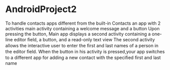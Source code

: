 # AndroidProject2
To handle contacts apps different from the built-in Contacts
an app with 2 activities
main activity containing a welcome message and a button
Upon pressing the button, Main app displays a second activity containing a one-line editor ﬁeld, a button, and a read-only text view
The second activity allows the interactive user to enter the ﬁrst and last names of a person in the editor ﬁeld.
When the button in his activity is pressed,your app switches to a different app for adding a new contact 
with the speciﬁed ﬁrst and last name
